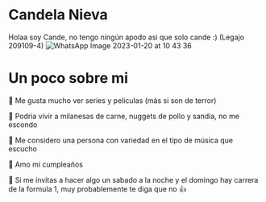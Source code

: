 # Candela Nieva

Holaa soy Cande, no tengo ningún apodo asi que solo cande :)
(Legajo  209109-4)
![WhatsApp Image 2023-01-20 at 10 43 36](https://user-images.githubusercontent.com/129525589/229147380-a431d100-6fcd-4fd4-a6ee-50311d408ee5.jpeg)

# Un poco sobre mi
:round_pushpin: Me gusta mucho ver series y peliculas (más si son de terror)

:round_pushpin: Podria vivir a milanesas de carne, nuggets de pollo y sandia, no me escondo

:round_pushpin: Me considero una persona con variedad en el tipo de música que escucho

:round_pushpin: Amo mi cumpleaños

:round_pushpin: Si me invitas a hacer algo un sabado a la noche y el domingo hay carrera de la formula 1, muy probablemente te diga que no :+1:
